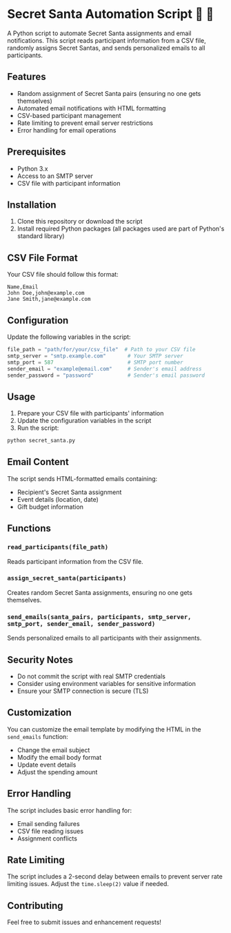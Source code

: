 # Secret Santa Automation Script 🎅 🎁

A Python script to automate Secret Santa assignments and email notifications. This script reads participant information from a CSV file, randomly assigns Secret Santas, and sends personalized emails to all participants.

## Features

- Random assignment of Secret Santa pairs (ensuring no one gets themselves)
- Automated email notifications with HTML formatting
- CSV-based participant management
- Rate limiting to prevent email server restrictions
- Error handling for email operations

## Prerequisites

- Python 3.x
- Access to an SMTP server
- CSV file with participant information

## Installation

1. Clone this repository or download the script
2. Install required Python packages (all packages used are part of Python's standard library)

## CSV File Format

Your CSV file should follow this format:

```csv
Name,Email
John Doe,john@example.com
Jane Smith,jane@example.com
```

## Configuration

Update the following variables in the script:

```python
file_path = "path/for/your/csv_file"  # Path to your CSV file
smtp_server = "smtp.example.com"       # Your SMTP server
smtp_port = 587                        # SMTP port number
sender_email = "example@email.com"     # Sender's email address
sender_password = "password"           # Sender's email password
```

## Usage

1. Prepare your CSV file with participants' information
2. Update the configuration variables in the script
3. Run the script:

```bash
python secret_santa.py
```

## Email Content

The script sends HTML-formatted emails containing:
- Recipient's Secret Santa assignment
- Event details (location, date)
- Gift budget information

## Functions

### `read_participants(file_path)`
Reads participant information from the CSV file.

### `assign_secret_santa(participants)`
Creates random Secret Santa assignments, ensuring no one gets themselves.

### `send_emails(santa_pairs, participants, smtp_server, smtp_port, sender_email, sender_password)`
Sends personalized emails to all participants with their assignments.

## Security Notes

- Do not commit the script with real SMTP credentials
- Consider using environment variables for sensitive information
- Ensure your SMTP connection is secure (TLS)

## Customization

You can customize the email template by modifying the HTML in the `send_emails` function:
- Change the email subject
- Modify the email body format
- Update event details
- Adjust the spending amount

## Error Handling

The script includes basic error handling for:
- Email sending failures
- CSV file reading issues
- Assignment conflicts

## Rate Limiting

The script includes a 2-second delay between emails to prevent server rate limiting issues. Adjust the `time.sleep(2)` value if needed.

## Contributing

Feel free to submit issues and enhancement requests!
